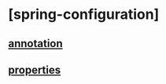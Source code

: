 # [spring-configuration]

## [annotation](https://github.com/grouault/spring-tutorial/blob/master/spring-contexte/notes/spring-configuration-xml/annotation.md)

## [properties](https://github.com/grouault/spring-tutorial/blob/master/spring-contexte/notes/spring-configuration-xml/properties.md)
